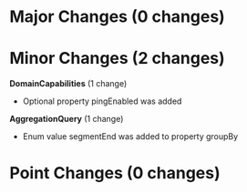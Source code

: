 
# Major Changes (0 changes)


# Minor Changes (2 changes)

**DomainCapabilities** (1 change)

* Optional property pingEnabled was added

**AggregationQuery** (1 change)

* Enum value segmentEnd was added to property groupBy


# Point Changes (0 changes)
